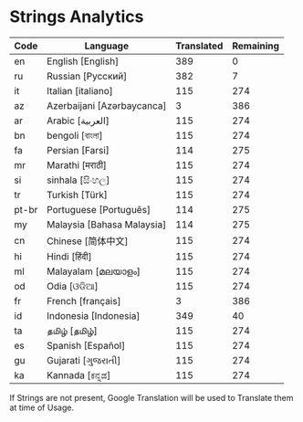 # Strings Analytics


| Code | Language | Translated | Remaining |
|----|-------|-------|---|
| en | English [English] | 389 | 0 |
| ru | Russian [Русский] | 382 | 7 |
| it | Italian [italiano] | 115 | 274 |
| az | Azerbaijani [Azərbaycanca] | 3 | 386 |
| ar | Arabic [العربية] | 115 | 274 |
| bn | bengoli [বাংলা] | 115 | 274 |
| fa | Persian [Farsi] | 114 | 275 |
| mr | Marathi [मराठी] | 115 | 274 |
| si | sinhala [සිංහල] | 115 | 274 |
| tr | Turkish [Türk] | 115 | 274 |
| pt-br | Portuguese [Português] | 114 | 275 |
| my | Malaysia [Bahasa Malaysia] | 114 | 275 |
| cn | Chinese [简体中文] | 115 | 274 |
| hi | Hindi [हिंदी] | 115 | 274 |
| ml | Malayalam [മലയാളം] | 115 | 274 |
| od | Odia [ଓଡିଆ] | 115 | 274 |
| fr | French [français] | 3 | 386 |
| id | Indonesia [Indonesia] | 349 | 40 |
| ta | தமிழ் [தமிழ்] | 115 | 274 |
| es | Spanish [Español] | 115 | 274 |
| gu | Gujarati [ગુજરાતી] | 115 | 274 |
| ka | Kannada [ಕನ್ನಡ] | 115 | 274 |


If Strings are not present, Google Translation will be used to Translate them at time of Usage.